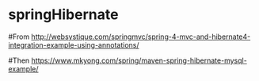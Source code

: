 # springHibernate
#From http://websystique.com/springmvc/spring-4-mvc-and-hibernate4-integration-example-using-annotations/ 

#Then https://www.mkyong.com/spring/maven-spring-hibernate-mysql-example/